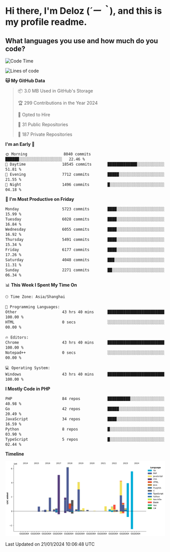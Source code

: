 # **Hi there, I'm Deloz (*´ー｀*), and this is my profile readme.**

## **What languages you use and how much do you code?**

<!--START_SECTION:waka-->
![Code Time](http://img.shields.io/badge/Code%20Time-3%2C217%20hrs%2018%20mins-blue)

![Lines of code](https://img.shields.io/badge/From%20Hello%20World%20I%27ve%20Written-42.5%20million%20lines%20of%20code-blue)

**🐱 My GitHub Data** 

> 📦 3.0 MB Used in GitHub's Storage 
 > 
> 🏆 299 Contributions in the Year 2024
 > 
> 💼 Opted to Hire
 > 
> 📜 31 Public Repositories 
 > 
> 🔑 187 Private Repositories 
 > 
**I'm an Early 🐤** 

```text
🌞 Morning                8040 commits        ██████░░░░░░░░░░░░░░░░░░░   22.46 % 
🌆 Daytime                18545 commits       █████████████░░░░░░░░░░░░   51.81 % 
🌃 Evening                7712 commits        █████░░░░░░░░░░░░░░░░░░░░   21.55 % 
🌙 Night                  1496 commits        █░░░░░░░░░░░░░░░░░░░░░░░░   04.18 % 
```
📅 **I'm Most Productive on Friday** 

```text
Monday                   5723 commits        ████░░░░░░░░░░░░░░░░░░░░░   15.99 % 
Tuesday                  6028 commits        ████░░░░░░░░░░░░░░░░░░░░░   16.84 % 
Wednesday                6055 commits        ████░░░░░░░░░░░░░░░░░░░░░   16.92 % 
Thursday                 5491 commits        ████░░░░░░░░░░░░░░░░░░░░░   15.34 % 
Friday                   6177 commits        ████░░░░░░░░░░░░░░░░░░░░░   17.26 % 
Saturday                 4048 commits        ███░░░░░░░░░░░░░░░░░░░░░░   11.31 % 
Sunday                   2271 commits        ██░░░░░░░░░░░░░░░░░░░░░░░   06.34 % 
```


📊 **This Week I Spent My Time On** 

```text
🕑︎ Time Zone: Asia/Shanghai

💬 Programming Languages: 
Other                    43 hrs 40 mins      █████████████████████████   100.00 % 
HTML                     0 secs              ░░░░░░░░░░░░░░░░░░░░░░░░░   00.00 % 

🔥 Editors: 
Chrome                   43 hrs 40 mins      █████████████████████████   100.00 % 
Notepad++                0 secs              ░░░░░░░░░░░░░░░░░░░░░░░░░   00.00 % 

💻 Operating System: 
Windows                  43 hrs 40 mins      █████████████████████████   100.00 % 
```

**I Mostly Code in PHP** 

```text
PHP                      84 repos            ██████████░░░░░░░░░░░░░░░   40.98 % 
Go                       42 repos            █████░░░░░░░░░░░░░░░░░░░░   20.49 % 
JavaScript               34 repos            ████░░░░░░░░░░░░░░░░░░░░░   16.59 % 
Python                   8 repos             █░░░░░░░░░░░░░░░░░░░░░░░░   03.90 % 
TypeScript               5 repos             █░░░░░░░░░░░░░░░░░░░░░░░░   02.44 % 
```



**Timeline**

![Lines of Code chart](https://raw.githubusercontent.com/deloz/deloz/main/assets/bar_graph.png)


 Last Updated on 21/01/2024 10:06:48 UTC
<!--END_SECTION:waka-->
